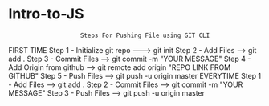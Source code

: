 # Intro-to-JS
                        Steps For Pushing File using GIT CLI
FIRST TIME
Step 1 - Initialize git repo ---> git init
Step 2 - Add Files --> git add .
Step 3 - Commit Files --> git commit -m "YOUR MESSAGE"
Step 4 - Add Origin from github --> git remote add origin "REPO LINK FROM GITHUB"
Step 5 - Push Files --> git push -u origin master
EVERYTIME
Step 1 - Add Files --> git add .
Step 2 - Commit Files --> git commit -m "YOUR MESSAGE"
Step 3 - Push Files --> git push -u origin master
                                          
